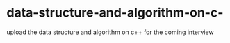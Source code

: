 # data-structure-and-algorithm-on-c-
upload the data structure and algorithm on c++  for the coming interview 
